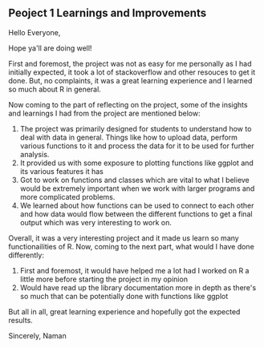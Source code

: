 ## Peoject 1 Learnings and Improvements

Hello Everyone,

Hope ya'll are doing well!  

First and foremost, the project was not as easy for me personally as I had initially expected, it took a lot of stackoverflow and other resouces to get it done. But, no complaints, it was a great learning experience and I learned so much about R in general.

Now coming to the part of reflecting on the project, some of the insights and learnings I had from the project are mentioned below:  
1) The project was primarily designed for students to understand how to deal with data in general. Things like how to upload data, perform various functions to it and process the data for it to be used for further analysis.  
2) It provided us with some exposure to plotting functions like ggplot and its various features it has
3) Got to work on functions and classes which are vital to what I believe would be extremely important when we work with larger programs and more complicated problems.  
4) We learned about how functions can be used to connect to each other and how data would flow between the different functions to get a final output which was very interesting to work on.  

Overall, it was a very interesting project and it made us learn so many functionailities of R. Now, coming to the next part, what would I have done differently:  
1) First and foremost, it would have helped me a lot had I worked on R a little more before starting the project in my opinion
2) Would have read up the library documentation more in depth as there's so much that can be potentially done with functions like ggplot  

But all in all, great learning experience and hopefully got the expected results.  

Sincerely,
Naman
